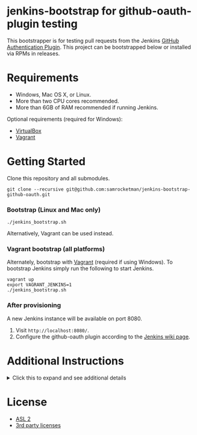 # jenkins-bootstrap for github-oauth-plugin testing

This bootstrapper is for testing pull requests from the Jenkins [GitHub
Authentication Plugin][plugin].  This project can be bootstrapped below or
installed via RPMs in releases.

# Requirements

- Windows, Mac OS X, or Linux.
- More than two CPU cores recommended.
- More than 6GB of RAM recommended if running Jenkins.

Optional requirements (required for Windows):

- [VirtualBox][vbox]
- [Vagrant][vagrant]

# Getting Started

Clone this repository and all submodules.

    git clone --recursive git@github.com:samrocketman/jenkins-bootstrap-github-oauth.git

### Bootstrap (Linux and Mac only)

    ./jenkins_bootstrap.sh

Alternatively, Vagrant can be used instead.

### Vagrant bootstrap (all platforms)

Alternately, bootstrap with [Vagrant][vagrant] (required if using Windows).  To
bootstrap Jenkins simply run the following to start Jenkins.

    vagrant up
    export VAGRANT_JENKINS=1
    ./jenkins_bootstrap.sh

### After provisioning

A new Jenkins instance will be available on port 8080.

1. Visit `http://localhost:8080/`.
2. Configure the github-oauth plugin according to the [Jenkins wiki page][wiki].

# Additional Instructions

<details><summary>Click this to expand and see additional details</summary>

### Common gradle tasks

The following tasks would be executed with `./gradlew TASK`.  List of common
TASKs include:

- `clean` - cleans the build directory and all bootstrap related files.
- `buildRpm` - builds an RPM package for RHEL based Linux distros.
- `buildDeb` - builds a DEB package for Debian based Linux distros.
- `packages` - executes both `buildRpm` and `buildDeb` tasks.
- `getjenkins` - Downloads `jenkins.war` to the current directory.
- `getplugins` - Downloads Jenkins plugin HPI files to `./plugins`.

### Operating system packages

Generate RPM and DEB packages of your Jenkins instance.

    ./gradlew packages

The system packages will be located in `./build/distributions/`.

### Upgrade Jenkins and plugins

To upgrade Jenkins server and plugin versions do the following:

    ./jenkins_bootstrap.sh
    ./jenkins-bootstrap-shared/scripts/upgrade/upgrade_build_gradle.sh
    git add -A && git commit -m 'jenkins upgraded'

### Other Usage

For service control and other usage see [`USAGE`](USAGE.md).

</details>

# License

* [ASL 2](LICENSE)
* [3rd party licenses](3rd_party)

[plugin]: https://github.com/jenkinsci/github-oauth-plugin
[vagrant]: https://www.vagrantup.com/
[vbox]: https://www.virtualbox.org/
[wiki]: https://wiki.jenkins.io/display/JENKINS/GitHub+OAuth+Plugin
